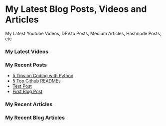 # My Latest Blog Posts, Videos and Articles
My Latest Youtube Videos, DEV.to Posts, Medium Articles, Hashnode Posts, etc


### My Latest Videos

<!-- YOUTUBE-VIDEOS-LIST:START -->
<!-- YOUTUBE-VIDEOS-LIST:END -->


### My Recent Posts

<!-- DEVTO-BLOG-LIST:START -->
- [5 Tips on Coding with Python](https://dev.to/nathanielchit/5-tips-on-coding-with-python-38m1)
- [5 Top Github READMEs](https://dev.to/nathanielchit/5-top-github-readmes-hn5)
- [Test Post](https://dev.to/nathanielchit/test-post-101p)
- [First Blog Post](https://dev.to/nathanielchit/first-blog-post-2i5p)
<!-- DEVTO-BLOG-LIST:END -->


### My Recent Articles

<!-- MEDIUM-ARTICLE-LIST:START -->
<!-- MEDIUM-ARTICLE_LIST:END -->

### My Recent Blog Articles

<!-- HASHNODE-BLOG-LIST:START -->
<!-- HASHNODE-BLOG-LIST:END -->
